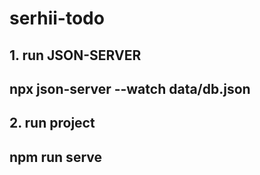 # serhii-todo

## 1. run JSON-SERVER
## npx json-server --watch data/db.json

## 2. run project
## npm run serve
